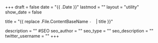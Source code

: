 +++
draft = false
date = "{{ .Date }}"
lastmod = ""
layout = "utility"
show_date = false

title = "{{ replace .File.ContentBaseName `-` ` ` | title }}"

description = ""
#SEO
seo_author = ""
seo_type = ""
seo_description = ""
twitter_username = ""
+++